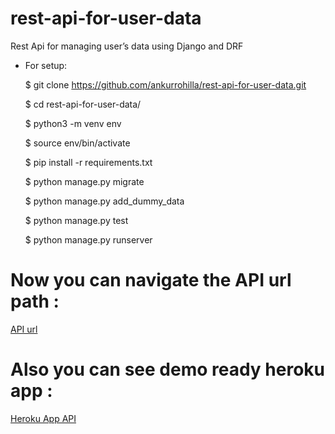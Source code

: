 # rest-api-for-user-data
Rest Api for managing user’s data using Django and DRF

* For setup:

    $ git clone https://github.com/ankurrohilla/rest-api-for-user-data.git
    
    $ cd rest-api-for-user-data/
    
    $  python3 -m venv env
    
    $  source env/bin/activate
    
    $  pip install -r requirements.txt
    
    $  python manage.py migrate
    
    $ python manage.py add_dummy_data
    
    $ python manage.py test
    
    $ python manage.py runserver
    

# Now you can navigate the API url path : 
 [API url](http://127.0.0.1:8000/api/users/)
 
# Also you can see demo ready heroku app :

 [Heroku App API](https://drf-api-users.herokuapp.com/api/users/)
